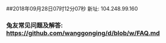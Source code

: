 ##2018年09月28日07时12分07秒 新址: 104.248.99.160
### 兔友常见问题及解答: https://github.com/wanggonging/d/blob/w/FAQ.md
